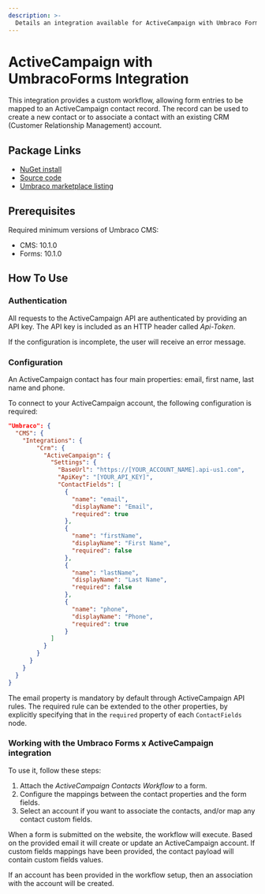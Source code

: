 ```yaml
---
description: >-
  Details an integration available for ActiveCampaign with Umbraco Forms, built and maintained by Umbraco HQ.
---
```


# ActiveCampaign with UmbracoForms Integration

This integration provides a custom workflow, allowing form entries to be mapped to an ActiveCampaign contact record. The record can be used to create a new contact or to associate a contact with an existing CRM (Customer Relationship Management) account.

## Package Links

- [NuGet install](https://www.nuget.org/packages/Umbraco.Forms.Integrations.Crm.ActiveCampaign)
- [Source code](https://github.com/umbraco/Umbraco.Forms.Integrations/tree/main-v10/src/Umbraco.Forms.Integrations.Crm.ActiveCampaign)
- [Umbraco marketplace listing](https://marketplace.umbraco.com/package/umbraco.forms.integrations.crm.activecampaign)

## Prerequisites

Required minimum versions of Umbraco CMS:
- CMS: 10.1.0
- Forms: 10.1.0

## How To Use

### Authentication

All requests to the ActiveCampaign API are authenticated by providing an API key. The API key is included as an HTTP header called _Api-Token_.

If the configuration is incomplete, the user will receive an error message.

### Configuration

An ActiveCampaign contact has four main properties: email, first name, last name and phone.

To connect to your ActiveCampaign account, the following configuration is required:

```json
"Umbraco": {
  "CMS": {
    "Integrations": {
        "Crm": {
          "ActiveCampaign": {
            "Settings": {
              "BaseUrl": "https://[YOUR_ACCOUNT_NAME].api-us1.com",
              "ApiKey": "[YOUR_API_KEY]",
              "ContactFields": [
                {
                  "name": "email",
                  "displayName": "Email",
                  "required": true
                },
                {
                  "name": "firstName",
                  "displayName": "First Name",
                  "required": false
                },
                {
                  "name": "lastName",
                  "displayName": "Last Name",
                  "required": false
                },
                {
                  "name": "phone",
                  "displayName": "Phone",
                  "required": true
                }
            ]
          }
        }
      }
    }
  }
}
```

The email property is mandatory by default through ActiveCampaign API rules. The required rule can be extended to the other properties, by explicitly specifying that in the `required` property of each `ContactFields` node.

### Working with the Umbraco Forms x ActiveCampaign integration

To use it, follow these steps:

1. Attach the _ActiveCampaign Contacts Workflow_ to a form.
2. Configure the mappings between the contact properties and the form fields.
3. Select an account if you want to associate the contacts, and/or map any contact custom fields.

When a form is submitted on the website, the workflow will execute. Based on the provided email it will create or update an ActiveCampaign account. If custom fields mappings have been provided, the contact payload will contain custom fields values.

If an account has been provided in the workflow setup, then an association with the account will be created.
